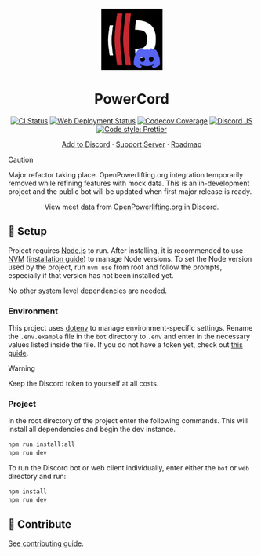 <p align="center">
    <img width="125" height="125" alt="PowerCord logo" src="PowerCord.png">
    <h1 align="center">PowerCord</h1>
</p>

<p align="center">
    <a href="https://github.com/KnightedKestrel/PowerCord/actions/workflows/ci.yml"><img src="https://github.com/KnightedKestrel/PowerCord/actions/workflows/ci.yml/badge.svg" alt="CI Status" /></a>
    <!-- Get bot deployments working before showing -->
    <!-- <a href="https://github.com/KnightedKestrel/PowerCord/actions/workflows/bot-deploy.yml"><img src="https://github.com/KnightedKestrel/PowerCord/actions/workflows/bot-deploy.yml/badge.svg" alt="Bot deployment status" /></a> -->
    <a href="https://powercord-gilt.vercel.app/"><img src="https://vercelbadge.vercel.app/api/KnightedKestrel/PowerCord" alt="Web Deployment Status" /></a>
    <a href="https://codecov.io/gh/KnightedKestrel/PowerCord"><img src="https://codecov.io/gh/KnightedKestrel/PowerCord/graph/badge.svg?token=04DYKZJMH3" alt="Codecov Coverage"/></a>
    <a href="https://discord.js.org/"><img src="https://img.shields.io/badge/discord.js-14.20.0-orange.svg" alt="Discord JS" /></a>
    <a href="https://github.com/prettier/prettier"><img src="https://img.shields.io/badge/code_style-prettier-ff69b4" alt="Code style: Prettier" /></a>
    <!-- <a href="https://discord.com/api/oauth2/authorize?client_id=1306740469484486697&permissions=0&scope=bot%20applications.commands"><img src="https://img.shields.io/badge/discord-invite%20to%20server-5865F2?logo=discord&logoColor=white" alt="Invite to Discord Server" /></a> -->
    <!-- <a href="https://trello.com/b/pm9X3ZfI"><img src="https://img.shields.io/badge/trello-open_roadmap-026AA7?logo=Trello&logoColor=white" alt="Open Trello board" /></a> -->
</p>

<p align="center">
  <a href="https://discord.com/oauth2/authorize?client_id=1306740469484486697&permissions=0&scope=bot%20applications.commands">Add to Discord</a>
  ·
  <a href="https://discord.com/invite/MZfchrRah4">Support Server</a>
  ·
  <a href="https://trello.com/b/pm9X3ZfI">Roadmap</a>
</p>

> [!CAUTION]
> Major refactor taking place. OpenPowerlifting.org integration temporarily removed while refining features with mock data. This is an in-development project and the public bot will be updated when first major release is ready.

<p align="center">
    View meet data from <a href="https://www.openpowerlifting.org/">OpenPowerlifting.org</a> in Discord.
</p>

## 🚀 Setup

Project requires [Node.js](https://nodejs.org/) to run. After installing, it is recommended to use [NVM](https://github.com/nvm-sh/nvm) ([installation guide](https://www.freecodecamp.org/news/node-version-manager-nvm-install-guide/)) to manage Node versions. To set the Node version used by the project, run `nvm use` from root and follow the prompts, especially if that version has not been installed yet.

No other system level dependencies are needed.

### Environment

This project uses [dotenv](https://github.com/motdotla/dotenv#readme) to manage environment-specific settings. Rename the `.env.example` file in the `bot` directory to `.env` and enter in the necessary values listed inside the file. If you do not have a token yet, check out [this guide](https://discordjs.guide/preparations/setting-up-a-bot-application.html).

> [!WARNING]
> Keep the Discord token to yourself at all costs.

### Project

In the root directory of the project enter the following commands. This will install all dependencies and begin the dev instance.

```sh
npm run install:all
npm run dev
```

To run the Discord bot or web client individually, enter either the `bot` or `web` directory and run:

```sh
npm install
npm run dev
```

## 🧱 Contribute

[See contributing guide](CONTRIBUTING.md).
